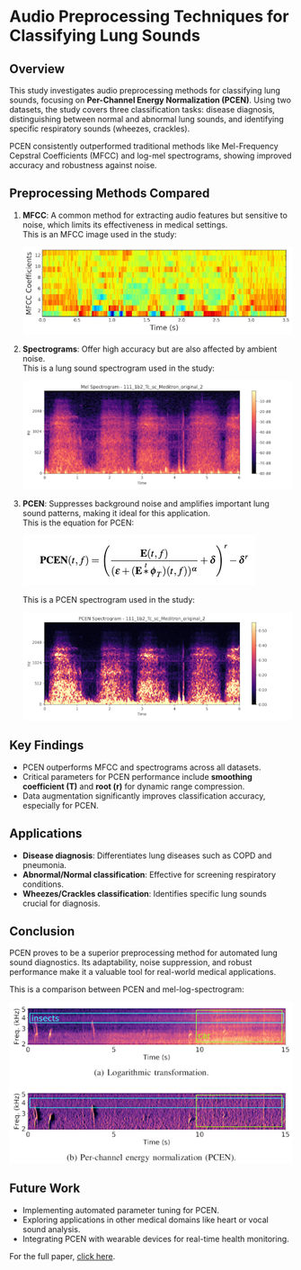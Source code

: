 # Audio Preprocessing Techniques for Classifying Lung Sounds

## Overview  
This study investigates audio preprocessing methods for classifying lung sounds, focusing on **Per-Channel Energy Normalization (PCEN)**. Using two datasets, the study covers three classification tasks: disease diagnosis, distinguishing between normal and abnormal lung sounds, and identifying specific respiratory sounds (wheezes, crackles).

PCEN consistently outperformed traditional methods like Mel-Frequency Cepstral Coefficients (MFCC) and log-mel spectrograms, showing improved accuracy and robustness against noise.

## Preprocessing Methods Compared  
1. **MFCC**: A common method for extracting audio features but sensitive to noise, which limits its effectiveness in medical settings.  
   This is an MFCC image used in the study:

   ![MFCC Sound Image](images/MFCC_Coefficients.png)

2. **Spectrograms**: Offer high accuracy but are also affected by ambient noise.  
   This is a lung sound spectrogram used in the study:

   ![Lung Sound Spectrogram](images/Mel_Spectrogram.png)

3. **PCEN**: Suppresses background noise and amplifies important lung sound patterns, making it ideal for this application.  
   This is the equation for PCEN:

   ![PCEN Equation](images/PCEN_Equation.png)

   This is a PCEN spectrogram used in the study:

   ![PCEN Sound Spectrogram](images/PCEN_Spectrogram.png)

## Key Findings  
- PCEN outperforms MFCC and spectrograms across all datasets.  
- Critical parameters for PCEN performance include **smoothing coefficient (T)** and **root (r)** for dynamic range compression.  
- Data augmentation significantly improves classification accuracy, especially for PCEN.

## Applications  
- **Disease diagnosis**: Differentiates lung diseases such as COPD and pneumonia.  
- **Abnormal/Normal classification**: Effective for screening respiratory conditions.  
- **Wheezes/Crackles classification**: Identifies specific lung sounds crucial for diagnosis.

## Conclusion  
PCEN proves to be a superior preprocessing method for automated lung sound diagnostics. Its adaptability, noise suppression, and robust performance make it a valuable tool for real-world medical applications.

This is a comparison between PCEN and mel-log-spectrogram:

![PCEN Sound Spectrogram](images/Spec_PCEN_Comparison.png)

## Future Work  
- Implementing automated parameter tuning for PCEN.  
- Exploring applications in other medical domains like heart or vocal sound analysis.  
- Integrating PCEN with wearable devices for real-time health monitoring.

For the full paper, [click here](./Ma_Nathan_Paper.pdf).